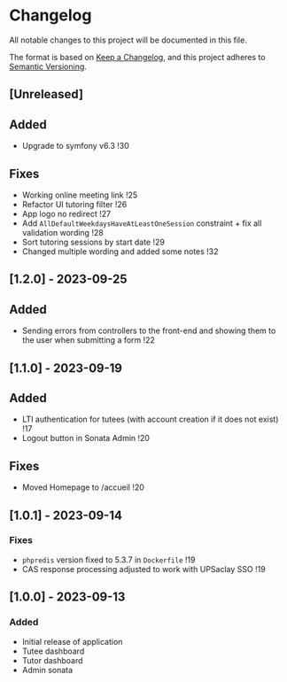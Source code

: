# Changelog

All notable changes to this project will be documented in this file.

The format is based on [Keep a Changelog](https://keepachangelog.com/en/1.0.0/),
and this project adheres to [Semantic Versioning](https://semver.org/spec/v2.0.0.html).

## [Unreleased]

## Added
- Upgrade to symfony v6.3 !30

## Fixes
- Working online meeting link !25
- Refactor UI tutoring filter !26
- App logo no redirect !27
- Add `AllDefaultWeekdaysHaveAtLeastOneSession` constraint + fix all validation wording !28
- Sort tutoring sessions by start date !29
- Changed multiple wording and added some notes !32

## [1.2.0] - 2023-09-25

## Added
- Sending errors from controllers to the front-end and showing them to the user when submitting a form !22

## [1.1.0] - 2023-09-19

## Added
- LTI authentication for tutees (with account creation if it does not exist) !17
- Logout button in Sonata Admin !20

## Fixes
- Moved Homepage to /accueil !20

## [1.0.1] - 2023-09-14

### Fixes
- `phpredis` version fixed to 5.3.7 in `Dockerfile` !19
- CAS response processing adjusted to work with UPSaclay SSO !19

## [1.0.0] - 2023-09-13

### Added

- Initial release of application
- Tutee dashboard
- Tutor dashboard
- Admin sonata
